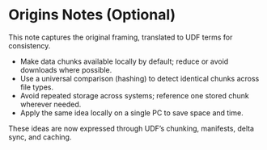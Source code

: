# Origins Notes (Optional)

This note captures the original framing, translated to UDF terms for consistency.

- Make data chunks available locally by default; reduce or avoid downloads where possible.
- Use a universal comparison (hashing) to detect identical chunks across file types.
- Avoid repeated storage across systems; reference one stored chunk wherever needed.
- Apply the same idea locally on a single PC to save space and time.

These ideas are now expressed through UDF’s chunking, manifests, delta sync, and caching.

